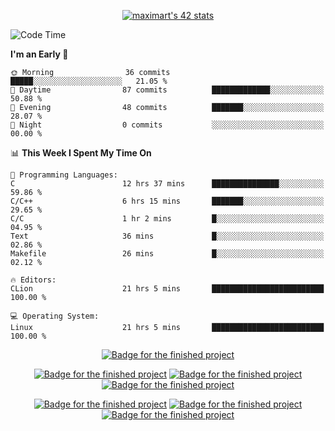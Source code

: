 <p align="center">
<a href="https://github.com/oakoudad/badge42"><img src="https://badge.mediaplus.ma/greenbinary/maximart?1337Badge=off&UM6P=off&42Network=off" alt="maximart's 42 stats" /></a>
</p>

<!--START_SECTION:waka-->
![Code Time](http://img.shields.io/badge/Code%20Time-156%20hrs%202%20mins-blue)

**I'm an Early 🐤** 

```text
🌞 Morning                36 commits          █████░░░░░░░░░░░░░░░░░░░░   21.05 % 
🌆 Daytime                87 commits          █████████████░░░░░░░░░░░░   50.88 % 
🌃 Evening                48 commits          ███████░░░░░░░░░░░░░░░░░░   28.07 % 
🌙 Night                  0 commits           ░░░░░░░░░░░░░░░░░░░░░░░░░   00.00 % 
```


📊 **This Week I Spent My Time On** 

```text
💬 Programming Languages: 
C                        12 hrs 37 mins      ███████████████░░░░░░░░░░   59.86 % 
C/C++                    6 hrs 15 mins       ███████░░░░░░░░░░░░░░░░░░   29.65 % 
C/C                      1 hr 2 mins         █░░░░░░░░░░░░░░░░░░░░░░░░   04.95 % 
Text                     36 mins             █░░░░░░░░░░░░░░░░░░░░░░░░   02.86 % 
Makefile                 26 mins             █░░░░░░░░░░░░░░░░░░░░░░░░   02.12 % 

🔥 Editors: 
CLion                    21 hrs 5 mins       █████████████████████████   100.00 % 

💻 Operating System: 
Linux                    21 hrs 5 mins       █████████████████████████   100.00 % 
```


<!--END_SECTION:waka-->
<p align="center">
<a href="https://github.com/Manomania/libft"><img src="https://raw.githubusercontent.com/ayogun/42-project-badges/refs/heads/main/badges/libftm.png" alt="Badge for the finished project" /></a>
</p>
<p align="center">
<a href="https://github.com/Manomania/ft_printf"><img src="https://raw.githubusercontent.com/ayogun/42-project-badges/refs/heads/main/badges/ft_printfm.png" alt="Badge for the finished project" /></a>
<a href="https://github.com/Manomania/Get_next_line"><img src="https://raw.githubusercontent.com/ayogun/42-project-badges/refs/heads/main/badges/get_next_linem.png" alt="Badge for the finished project" /></a>
<a href="https://github.com/Manomania/Born2beroot"><img src="https://raw.githubusercontent.com/ayogun/42-project-badges/refs/heads/main/badges/born2beroote.png" alt="Badge for the finished project" /></a>
</p>
<p align="center">
<a href="https://github.com/Manomania/minitalk"><img src="https://raw.githubusercontent.com/ayogun/42-project-badges/refs/heads/main/badges/minitalkm.png" alt="Badge for the finished project" /></a>
<a href="https://github.com/Manomania/push_swap"><img src="https://raw.githubusercontent.com/ayogun/42-project-badges/refs/heads/main/badges/push_swapm.png" alt="Badge for the finished project" /></a>
<a href="https://github.com/Manomania/so_long"><img src="https://raw.githubusercontent.com/ayogun/42-project-badges/refs/heads/main/badges/so_longm.png" alt="Badge for the finished project" /></a>
</p>
